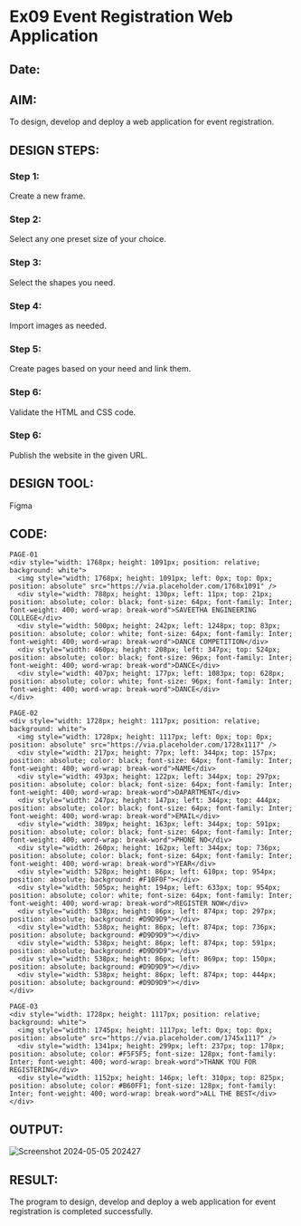# Ex09 Event Registration Web Application
## Date:

## AIM:
To design, develop and deploy a web application for event registration.

## DESIGN STEPS:

### Step 1:
Create a new frame.

### Step 2:
Select any one preset size of your choice.

### Step 3:
Select the shapes you need.

### Step 4:
Import images as needed.

### Step 5:
Create pages based on your need and link them.

### Step 6:

Validate the HTML and CSS code.

### Step 6:

Publish the website in the given URL.

## DESIGN TOOL:
Figma

## CODE:
```
PAGE-01
<div style="width: 1768px; height: 1091px; position: relative; background: white">
  <img style="width: 1768px; height: 1091px; left: 0px; top: 0px; position: absolute" src="https://via.placeholder.com/1768x1091" />
  <div style="width: 788px; height: 130px; left: 11px; top: 21px; position: absolute; color: black; font-size: 64px; font-family: Inter; font-weight: 400; word-wrap: break-word">SAVEETHA ENGINEERING COLLEGE</div>
  <div style="width: 500px; height: 242px; left: 1248px; top: 83px; position: absolute; color: white; font-size: 64px; font-family: Inter; font-weight: 400; word-wrap: break-word">DANCE COMPETITION</div>
  <div style="width: 460px; height: 208px; left: 347px; top: 524px; position: absolute; color: black; font-size: 96px; font-family: Inter; font-weight: 400; word-wrap: break-word">DANCE</div>
  <div style="width: 407px; height: 177px; left: 1083px; top: 628px; position: absolute; color: white; font-size: 96px; font-family: Inter; font-weight: 400; word-wrap: break-word">DANCE</div>
</div>

PAGE-02
<div style="width: 1728px; height: 1117px; position: relative; background: white">
  <img style="width: 1728px; height: 1117px; left: 0px; top: 0px; position: absolute" src="https://via.placeholder.com/1728x1117" />
  <div style="width: 217px; height: 77px; left: 344px; top: 157px; position: absolute; color: black; font-size: 64px; font-family: Inter; font-weight: 400; word-wrap: break-word">NAME</div>
  <div style="width: 493px; height: 122px; left: 344px; top: 297px; position: absolute; color: black; font-size: 64px; font-family: Inter; font-weight: 400; word-wrap: break-word">DAPARTMENT</div>
  <div style="width: 247px; height: 147px; left: 344px; top: 444px; position: absolute; color: black; font-size: 64px; font-family: Inter; font-weight: 400; word-wrap: break-word">EMAIL</div>
  <div style="width: 389px; height: 163px; left: 344px; top: 591px; position: absolute; color: black; font-size: 64px; font-family: Inter; font-weight: 400; word-wrap: break-word">PHONE NO</div>
  <div style="width: 260px; height: 162px; left: 344px; top: 736px; position: absolute; color: black; font-size: 64px; font-family: Inter; font-weight: 400; word-wrap: break-word">YEAR</div>
  <div style="width: 528px; height: 86px; left: 610px; top: 954px; position: absolute; background: #F10F0F"></div>
  <div style="width: 505px; height: 194px; left: 633px; top: 954px; position: absolute; color: white; font-size: 64px; font-family: Inter; font-weight: 400; word-wrap: break-word">REGISTER NOW</div>
  <div style="width: 538px; height: 86px; left: 874px; top: 297px; position: absolute; background: #D9D9D9"></div>
  <div style="width: 538px; height: 86px; left: 874px; top: 736px; position: absolute; background: #D9D9D9"></div>
  <div style="width: 538px; height: 86px; left: 874px; top: 591px; position: absolute; background: #D9D9D9"></div>
  <div style="width: 538px; height: 86px; left: 869px; top: 150px; position: absolute; background: #D9D9D9"></div>
  <div style="width: 538px; height: 86px; left: 874px; top: 444px; position: absolute; background: #D9D9D9"></div>
</div>

PAGE-03
<div style="width: 1728px; height: 1117px; position: relative; background: white">
  <img style="width: 1745px; height: 1117px; left: 0px; top: 0px; position: absolute" src="https://via.placeholder.com/1745x1117" />
  <div style="width: 1341px; height: 299px; left: 237px; top: 178px; position: absolute; color: #F5F5F5; font-size: 128px; font-family: Inter; font-weight: 400; word-wrap: break-word">THANK YOU FOR REGISTERING</div>
  <div style="width: 1152px; height: 146px; left: 310px; top: 825px; position: absolute; color: #B60FF1; font-size: 128px; font-family: Inter; font-weight: 400; word-wrap: break-word">ALL THE BEST</div>
</div>
```

## OUTPUT:
![Screenshot 2024-05-05 202427](https://github.com/sreevarshad/Figma/assets/128129573/0b9c36e4-094d-495a-9f25-64dcac2a1c39)



## RESULT:
The program to design, develop and deploy a web application for event registration is completed successfully.
